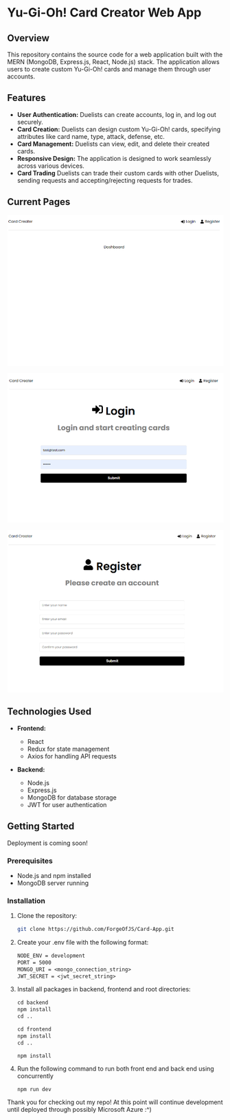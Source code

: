 # Yu-Gi-Oh! Card Creator Web App

## Overview

This repository contains the source code for a web application built with the MERN (MongoDB, Express.js, React, Node.js) stack. The application allows users to create custom Yu-Gi-Oh! cards and manage them through user accounts.

## Features

- **User Authentication:** Duelists can create accounts, log in, and log out securely.
- **Card Creation:** Duelists can design custom Yu-Gi-Oh! cards, specifying attributes like card name, type, attack, defense, etc.
- **Card Management:** Duelists can view, edit, and delete their created cards.
- **Responsive Design:** The application is designed to work seamlessly across various devices.
- **Card Trading** Duelists can trade their custom cards with other Duelists, sending requests and accepting/rejecting requests for trades.

## Current Pages
![The Dashboard of the Web App.](/images/Dashboard.png "Current Dashboard Page.")

![The Login page of the Web App.](/images/Login.png "Current Login Page.")

![The Register page of the Web App.](/images/Register.png "Current Register Page.")

## Technologies Used

- **Frontend:**
  - React
  - Redux for state management
  - Axios for handling API requests

- **Backend:**
  - Node.js
  - Express.js
  - MongoDB for database storage
  - JWT for user authentication

## Getting Started
Deployment is coming soon!
### Prerequisites

- Node.js and npm installed
- MongoDB server running


### Installation

1. Clone the repository:
   ```bash
   git clone https://github.com/ForgeOfJS/Card-App.git
   ```

2. Create your .env file with the following format:
    ```
    NODE_ENV = development
    PORT = 5000
    MONGO_URI = <mongo_connection_string>
    JWT_SECRET = <jwt_secret_string>
    ```

3. Install all packages in backend, frontend and root directories:
    ```
    cd backend
    npm install
    cd ..
    ```

    ```
    cd frontend
    npm install
    cd ..
    ```

    ```
    npm install
    ```

4. Run the following command to run both front end and back end using concurrently
    ```
    npm run dev
    ```

Thank you for checking out my repo! At this point will continue development until deployed through possibly Microsoft Azure :^)
